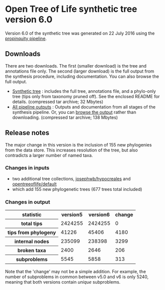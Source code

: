 # Open Tree of Life synthetic tree version 6.0

Version 6.0 of the synthetic tree was generated on 22 July 2016 using the [propinquity pipeline](https://github.com/OpenTreeOfLife/propinquity).

## Downloads
There are two downloads. The first (smaller download) is the tree and annotations file only. The second (larger download) is the full output from the synthesis procedure, including documentation. You can also browse the full output.

* [Synthetic tree](http://files.opentreeoflife.org/synthesis/opentree6.0/opentree6.0_tree.tar.gz) : includes the full tree, annotations file, and a phylo-only tree (tips only from taxonomy pruned off). See the enclosed README for details. (compressed tar archive; 32 Mbytes)
* [All pipeline outputs](http://files.opentreeoflife.org/synthesis/opentree6.0/opentree5.0_output.tgz) : Outputs and documentation from all stages of the synthesis pipeline. Or, you can [browse the output](http://files.opentreeoflife.org/synthesis/opentree6.0/output/index.html) rather than downloading. (compressed tar archive; 138 Mbytes)

## Release notes

The major change in this version is the inclusion of 155 new phylogenies from the data store. This increases resolution of the tree, but also contradicts a larger number of named taxa.

### Changes in inputs

* two additional tree collections, [josephwb/hypocreales](https://tree.opentreeoflife.org/curator/collections/josephwb/hypocreales) and [opentreeoflife/default](https://tree.opentreeoflife.org/curator/collections/opentreeoflife/default)
* which add 155 new phylogenetic trees (677 trees total included)

### Changes in output

<!-- 
N.B. stats tables must use inline HTML, since web2py doesn't know how to render table markdown :-/ 
-->
<table class="table table-condensed">
 <tr>
  <th>statistic</th>
  <th>version5</th>
  <th>version6</th>
  <th>change</th>
 </tr>
 <tr>
  <th>total tips</th>
  <td>2424255</td>
  <td>2424255</td>
  <td>0</td>
 </tr>
 <tr>
  <th>tips from phylogeny</th>
  <td>41226</td>
  <td>45406</td>
  <td>4180</td>
 </tr>
 <tr>
  <th>internal nodes</th>
  <td>235099</td>
  <td>238398</td>
  <td>3299</td>
 </tr>
 <tr>
  <th>broken taxa</th>
  <td>2400</td>
  <td>2646</td>
  <td>206</td>
 </tr>
 <tr>
  <th>subproblems</th>
  <td>5545</td>
  <td>5858</td>
  <td>313</td>
 </tr>
</table>

Note that the 'change' may not be a simple addition. For example, the number of subproblems in common between v5.0 and v6 is only 5240, meaning that both versions contain *unique* subproblems.
